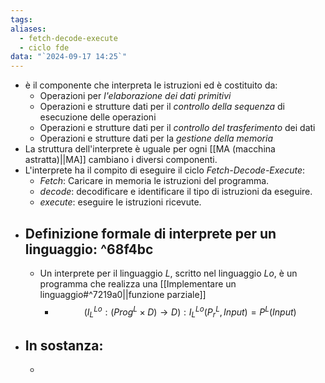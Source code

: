 ```yaml
---
tags:
aliases:
  - fetch-decode-execute
  - ciclo fde
data: "`2024-09-17 14:25`"
---
```

- è il componente che interpreta le istruzioni ed è costituito da:
	- Operazioni per *l'elaborazione dei dati primitivi*
	- Operazioni e strutture dati per il *controllo della sequenza* di esecuzione delle operazioni
	- Operazioni e strutture dati per il _controllo del trasferimento_ dei dati 
	- Operazioni e strutture dati per la _gestione della memoria_
- La struttura dell'interprete è uguale per ogni [[MA (macchina astratta)||MA]] cambiano i diversi componenti.
- L'interprete ha il compito di eseguire il ciclo _Fetch-Decode-Execute_:
	- _Fetch_: Caricare in memoria le istruzioni del programma.
	- _decode_: decodificare e identificare il tipo di istruzioni da eseguire.
	- _execute_: eseguire le istruzioni ricevute.
- ## Definizione formale di interprete per un linguaggio: ^68f4bc
	- Un interprete per il linguaggio $L$, scritto nel linguaggio $Lo$, è un programma che realizza una [[Implementare un linguaggio#^7219a0||funzione parziale]] 
		- $$(I_{L}^{Lo}:(Prog^{L}\times D)\to D) : I_{L}^{Lo}(P_{r}^{L}, Input)=P^{L}(Input)$$ 
- ## In sostanza:
	- 